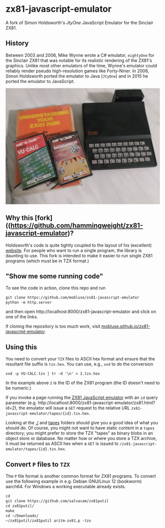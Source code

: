 # zx81-javascript-emulator
A fork of Simon Holdsworth's *JtyOne* JavaScript Emulator for the Sinclair ZX81.

## History
Between 2003 and 2006, Mike Wynne wrote a C# emulator, `eightyOne` for the Sinclair ZX81 that was notable for its realistic rendering of the ZX81's graphics. Unlike most other emulators of the time, Wynne's emulator could reliably render pseudo high-resolution games like Forty-Niner. In 2006, Simon Holdsworth ported the emulator to Java (`JtyOne`) and in 2015 he ported the emulator to JavaScript.

![The ZX81](https://github.com/hammingweight/zx81-javascript-emulator/blob/master/zx81.jpg)

## Why this [fork]((https://github.com/hammingweight/zx81-javascript-emulator)?
Holdsworth's code is quite tightly coupled to the layout of his (excellent) [website](http://www.zx81stuff.org.uk/). For people who want to run a single program, the library is daunting to use. This fork is intended to make it easier to run single ZX81 programs (which must be in TZX format.)

## "Show me some running code"
To see the code in action, clone this repo and run
```
git clone https://github.com/mobluse/zx81-javascript-emulator
python -m http.server
```

and then open http://localhost:8000/zx81-javascript-emulator and click on one of the links.

If cloning the repository is too much work, visit [mobluse.github.io/zx81-javascript-emulator](https://mobluse.github.io/zx81-javascript-emulator).

## Using this
You need to convert your `TZX` files to ASCII hex format and ensure that the resultant file suffix is `tzx.hex`. You can use, e.g., `xxd` to do the conversion
```
xxd -p VU-CALC.tzx | tr -d '\n' > 2.tzx.hex 
```

In the example above `2` is the ID of the ZX81 program (the ID doesn't need to be numeric.)

If you invoke a page running the [ZX81 JavaScript emulator](./zx81_emu.js) with an `id` query parameter (e.g. http://localhost:8000/zx81-javascript-emulator/zx81.html?id=2), the emulator will issue a `GET` request to the relative URL `zx81-javascript-emulator/tapes/{id}.tzx.hex`. 

Looking at the [./](./) and [tapes](./tapes) folders should give you a good idea of what you should do. Of course, you might not want to have static content in a `tapes` directory; you might prefer to store the TZX "tapes" as binary blobs in an object store or database. No matter how or where you store a TZX archive, it must be returned as ASCII hex when a `GET` is issued to `/zx81-javascript-emulator/tapes/{id}.tzx.hex`.

## Convert `P` files to `TZX`
The `P` file format is another common format for ZX81 programs. To convert use the following example in e.g. Debian GNU/Linux 12 (bookworm) aarch64. For Windows a working executable already exists. 
```
cd
git clone https://github.com/salvacam/zx81putil
cd zx81putil/
make
cd ~/Downloads/
~/zx81putil/zx81putil aritm-zx81.p -tzx
```
